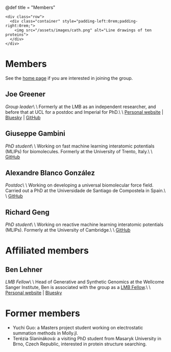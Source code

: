 @def title = "Members"

~~~
<div class="row">
  <div class="container" style="padding-left:0rem;padding-right:0rem;">
    <img src="/assets/images/cath.png" alt="Line drawings of ten proteins">
  </div>
</div>
~~~

# Members

See the [home page](/) if you are interested in joining the group.

## Joe Greener

_Group leader_\\
\\
Formerly at the LMB as an independent researcher, and before that at UCL for a postdoc and Imperial for PhD.\\
\\
[Personal website](http://jgreener64.github.io) | [Bluesky](https://bsky.app/profile/jgreener64.bsky.social) | [GitHub](https://github.com/jgreener64)

## Giuseppe Gambini

_PhD student_\\
\\
Working on fast machine learning interatomic potentials (MLIPs) for biomolecules. Formerly at the University of Trento, Italy.\\
\\
[GitHub](https://github.com/Peppone98)

## Alexandre Blanco González

_Postdoc_\\
\\
Working on developing a universal biomolecular force field. Carried out a PhD at the Universidade de Santiago de Compostela in Spain.\\
\\
[GitHub](https://github.com/allexandre97)

## Richard Geng

_PhD student_\\
\\
Working on reactive machine learning interatomic potentials (MLIPs). Formerly at the University of Cambridge.\\
\\
[GitHub](https://github.com/geng-r)

# Affiliated members

## Ben Lehner

_LMB Fellow_\\
\\
Head of Generative and Synthetic Genomics at the Wellcome Sanger Institute, Ben is associated with the group as a [LMB Fellow](https://www2.mrc-lmb.cam.ac.uk/group-leaders/lmb-fellows).\\
\\
[Personal website](https://www.sanger.ac.uk/person/lehner-ben) | [Bluesky](https://bsky.app/profile/benlehner.bsky.social)

# Former members

- Yuchi Guo: a Masters project student working on electrostatic summation methods in Molly.jl.
- Terézia Slanináková: a visiting PhD student from Masaryk University in Brno, Czech Republic, interested in protein structure searching.
